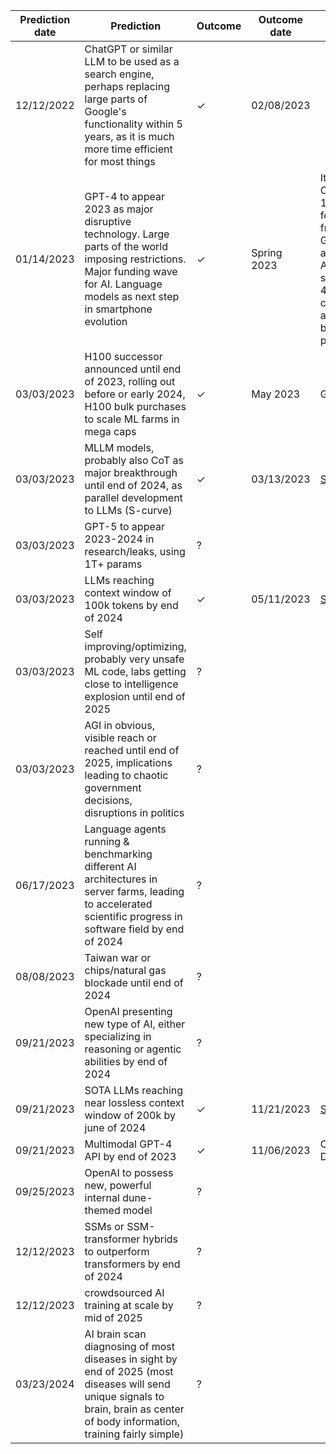 | Prediction date | Prediction                                                                                                                                                                             | Outcome | Outcome date | Note                                                                                                                                                 |
| ----------------|----------------------------------------------------------------------------------------------------------------------------------------------------------------------------------------|---------|--------------|------------------------------------------------------------------------------------------------------------------------------------------------------|
| 12/12/2022      | ChatGPT or similar LLM to be used as a search engine, perhaps replacing large parts of Google's functionality within 5 years, as it is much more time efficient for most things        | ✓       | 02/08/2023   |                                                                                                                                                      |
| 01/14/2023      | GPT-4 to appear 2023 as major disruptive technology. Large parts of the world imposing restrictions. Major funding wave for AI. Language models as next step in smartphone evolution   | ✓       | Spring 2023  | Italy bans ChatGPT, 10 billion for OpenAI from MSFT, Google announcing AI android suite, GPT-4 solving captchas, assisting blind people              | 
| 03/03/2023      | H100 successor announced until end of 2023, rolling out before or early 2024, H100 bulk purchases to scale ML farms in mega caps                                                       | ✓       | May 2023     | GH200                                                                                                                                                |   
| 03/03/2023      | MLLM models, probably also CoT as major breakthrough until end of 2024, as parallel development to LLMs (S-curve)                                                                      | ✓       | 03/13/2023   | [Source](https://openai.com/research/gpt-4)                                                                                                          |     
| 03/03/2023      | GPT-5 to appear 2023-2024 in research/leaks, using 1T+ params                                                                                                                          | ?       |              |                                                                                                                                                      |
| 03/03/2023      | LLMs reaching context window of 100k tokens by end of 2024                                                                                                                             | ✓       | 05/11/2023   | [Source](https://twitter.com/AnthropicAI/status/1656700154190389248)                                                                                 |
| 03/03/2023      | Self improving/optimizing, probably very unsafe ML code, labs getting close to intelligence explosion until end of 2025                                                                | ?       |              |                                                                                                                                                      |
| 03/03/2023      | AGI in obvious, visible reach or reached until end of 2025, implications leading to chaotic government decisions, disruptions in politics                                              | ?       |              |                                                                                                                                                      |
| 06/17/2023      | Language agents running & benchmarking different AI architectures in server farms, leading to accelerated scientific progress in software field by end of 2024                         | ?       |              |                                                                                                                                                      |
| 08/08/2023      | Taiwan war or chips/natural gas blockade until end of 2024                                                                                                                             | ?       |              |                                                                                                                                                      |
| 09/21/2023      | OpenAI presenting new type of AI, either specializing in reasoning or agentic abilities by end of 2024                                                                                 | ?       |              |                                                                                                                                                      |
| 09/21/2023      | SOTA LLMs reaching near lossless context window of 200k by june of 2024                                                                                                                | ✓       | 11/21/2023   | [Source](https://twitter.com/AnthropicAI/status/1727001773888659753)                                                                                 |
| 09/21/2023      | Multimodal GPT-4 API by end of 2023                                                                                                                                                    | ✓       | 11/06/2023   | OpenAI DevDay                                                                                                                                        |
| 09/25/2023      | OpenAI to possess new, powerful internal dune-themed model                                                                                                                             | ?       |              |                                                                                                                                                      |
| 12/12/2023      | SSMs or SSM-transformer hybrids to outperform transformers by end of 2024                                                                                                              | ?       |              |                                                                                                                                                      |
| 12/12/2023      | crowdsourced AI training at scale by mid of 2025                                                                                                                                       | ?       |              |                                                                                                                                                      |
| 03/23/2024      | AI brain scan diagnosing of most diseases in sight by end of 2025 (most diseases will send unique signals to brain, brain as center of body information, training fairly simple)       | ?       |              |                                                                                                                                                      |
